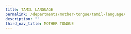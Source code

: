 ```yaml
---
title: TAMIL LANGUAGE
permalink: /departments/mother-tongue/tamil-language/
description: ""
third_nav_title: MOTHER TONGUE
---
```

